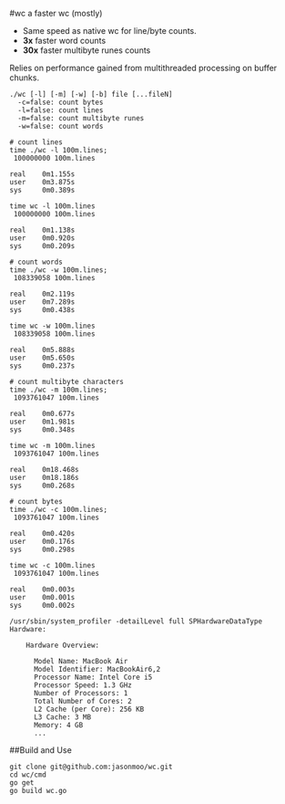 #wc
a faster wc (mostly)

- Same speed as native wc for line/byte counts.
- **3x** faster word counts
- **30x** faster multibyte runes counts

Relies on performance gained from multithreaded processing on buffer chunks.

```shell
./wc [-l] [-m] [-w] [-b] file [...fileN]
  -c=false: count bytes
  -l=false: count lines
  -m=false: count multibyte runes
  -w=false: count words

# count lines
time ./wc -l 100m.lines;
 100000000 100m.lines

real	0m1.155s
user	0m3.875s
sys	    0m0.389s

time wc -l 100m.lines 
 100000000 100m.lines

real	0m1.138s
user	0m0.920s
sys	    0m0.209s

# count words
time ./wc -w 100m.lines;
 108339058 100m.lines

real	0m2.119s
user	0m7.289s
sys	    0m0.438s

time wc -w 100m.lines 
 108339058 100m.lines

real	0m5.888s
user	0m5.650s
sys	    0m0.237s

# count multibyte characters
time ./wc -m 100m.lines;
 1093761047 100m.lines

real	0m0.677s
user	0m1.981s
sys	    0m0.348s

time wc -m 100m.lines 
 1093761047 100m.lines

real	0m18.468s
user	0m18.186s
sys	    0m0.268s

# count bytes
time ./wc -c 100m.lines;
 1093761047 100m.lines

real	0m0.420s
user	0m0.176s
sys	    0m0.298s

time wc -c 100m.lines 
 1093761047 100m.lines

real	0m0.003s
user	0m0.001s
sys	    0m0.002s

/usr/sbin/system_profiler -detailLevel full SPHardwareDataType
Hardware:

    Hardware Overview:

      Model Name: MacBook Air
      Model Identifier: MacBookAir6,2
      Processor Name: Intel Core i5
      Processor Speed: 1.3 GHz
      Number of Processors: 1
      Total Number of Cores: 2
      L2 Cache (per Core): 256 KB
      L3 Cache: 3 MB
      Memory: 4 GB
      ...
```

##Build and Use

```shell
git clone git@github.com:jasonmoo/wc.git
cd wc/cmd
go get
go build wc.go
```
